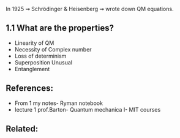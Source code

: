 In 1925 $\rightsquigarrow$ Schrödinger & Heisenberg $\rightsquigarrow$ wrote down QM equations.

## 1.1 What are the properties?

- ﻿﻿﻿Linearity of QM
- Necessity of Complex number
- ﻿﻿﻿Loss of determinism
- Superposition Unusual
- Entanglement

## References:

- From 1 my notes- Ryman notebook
- lecture 1 prof.Barton- Quantum mechanica I- MIT courses

## Related: